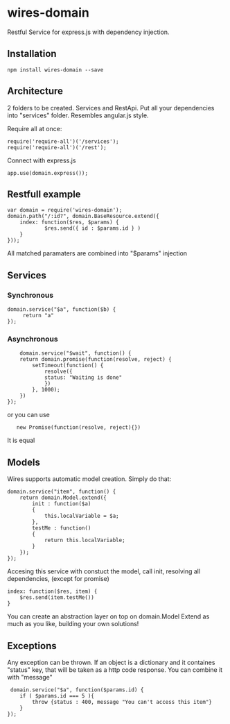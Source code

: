wires-domain
============

Restful Service for express.js with dependency injection.

## Installation

	npm install wires-domain --save


## Architecture

2 folders to be created. Services and RestApi. Put all your dependencies into "services" folder.
Resembles angular.js style.

Require all at once:

	require('require-all')('/services');
	require('require-all')('/rest');

Connect with express.js

	app.use(domain.express());


## Restfull example

	var domain = require('wires-domain');
	domain.path("/:id?", domain.BaseResource.extend({
		index: function($res, $params) {
				$res.send({ id : $params.id } )
		}
	}));

All matched paramaters are combined into "$params" injection

## Services

### Synchronous

	domain.service("$a", function($b) {
	     return "a"
	});

### Asynchronous
        domain.service("$wait", function() {
		return domain.promise(function(resolve, reject) {
			setTimeout(function() {
				resolve({
				status: "Waiting is done"
				})
			}, 1000);
		})
	});

or you can use 

       new Promise(function(resolve, reject){})
       
It is equal


## Models

Wires supports automatic model creation.
Simply do that:

    domain.service("item", function() {
		return domain.Model.extend({
		    init : function($a)
		    {
		    	this.localVariable = $a;
		    },
		    testMe : function()
		    {
		    	return this.localVariable;
		    }
		});
	});

Accesing this service with constuct the model, call init, resolving all dependencies, (except for promise)

	index: function($res, item) {
		$res.send(item.testMe())
	}

You can create an abstraction layer on top on domain.Model
Extend as much as you like, building your own solutions!

## Exceptions

Any exception can be thrown. If an object is a dictionary and it containes "status" key, that will be taken as a http code response. You can combine it with "message"

     domain.service("$a", function($params.id) {
		if ( $params.id === 5 ){
			throw {status : 400, message "You can't access this item"}
		}
	});


